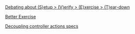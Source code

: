 [Debating about (S)etup > (V)erify > (E)xercise > (T)ear-down](https://github.com/Worldpackers/worldpackersplatform/pull/2391)

[Better Exercise](https://github.com/Worldpackers/worldpackersplatform/pull/2420)

[Decoupling controller actions specs](https://github.com/Worldpackers/worldpackersplatform/pull/2392)
